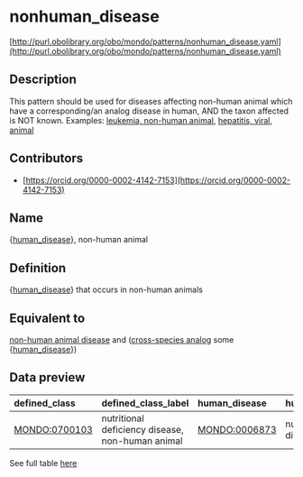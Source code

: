 # nonhuman_disease 

[http://purl.obolibrary.org/obo/mondo/patterns/nonhuman_disease.yaml](http://purl.obolibrary.org/obo/mondo/patterns/nonhuman_disease.yaml)
## Description 

This pattern should be used for diseases affecting non-human animal which have a corresponding/an analog disease in human, AND the taxon affected is NOT known. Examples: [leukemia, non-human animal](http://purl.obolibrary.org/obo/MONDO_0700100), [hepatitis, viral, animal](http://purl.obolibrary.org/obo/MONDO_0025085)
## Contributors 
* [https://orcid.org/0000-0002-4142-7153](https://orcid.org/0000-0002-4142-7153) 
## Name 

{[human_disease](http://purl.obolibrary.org/obo/MONDO_0700096)}, non-human animal

## Definition 

{[human_disease](http://purl.obolibrary.org/obo/MONDO_0700096)} that occurs in non-human animals

## Equivalent to 

[non-human animal disease](http://purl.obolibrary.org/obo/MONDO_0005583) and ([cross-species analog](http://purl.obolibrary.org/obo/MONDO_0700097) some {[human_disease](http://purl.obolibrary.org/obo/MONDO_0700096)})

## Data preview 
| defined_class                                | defined_class_label                              | human_disease                                | human_disease_label            |
|:---------------------------------------------|:-------------------------------------------------|:---------------------------------------------|:-------------------------------|
| [MONDO:0700103](http://purl.obolibrary.org/obo/MONDO_0700103) | nutritional deficiency disease, non-human animal | [MONDO:0006873](http://purl.obolibrary.org/obo/MONDO_0006873) | nutritional deficiency disease |

See full table [here](https://github.com/monarch-initiative/mondo/blob/master/src/patterns/data/matches/nonhuman_disease.tsv) 
